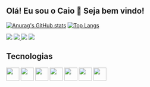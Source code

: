  ## Olá! Eu sou o Caio 👋 Seja bem vindo!





<div>
  
[![Anurag's GitHub stats](https://github-readme-stats.vercel.app/api?username=CaioEgidio&show_icons=true&theme=tokyonight)](https://github.com/anuraghazra/github-readme-stats)
[![Top Langs](https://github-readme-stats.vercel.app/api/top-langs/?username=CaioEgidio&theme=tokyonight&layout=compact)](https://github.com/anuraghazra/github-readme-stats)
  
</div>

<div align="start">  
<a href = "mailto:contatocaioegidio@gmail.com"><img src="https://img.shields.io/badge/Gmail-D14836?style=for-the-badge&logo=gmail&logoColor=white" target="_blank"></a> 
<a href="https://www.instagram.com/caio_egidio/"target="_blank"><img src="https://img.shields.io/badge/-Instagram-%23E4405F?style=for-the-badge&logo=instagram&logoColor=white"</a>
<a href = "https://twitter.com/EgidioCaio13"><img src="https://img.shields.io/badge/Twitter-1DA1F2?style=for-the-badge&logo=twitter&logoColor=white"></a>
<a href = ""><img src="https://img.shields.io/badge/Discord-7289DA?style=for-the-badge&logo=discord&logoColor=white"></a>
</div>


## Tecnologias
<div>
  <img height="35em" src="https://cdn.jsdelivr.net/gh/devicons/devicon/icons/typescript/typescript-original.svg" />
  <img height="35em" src="https://cdn.jsdelivr.net/gh/devicons/devicon/icons/javascript/javascript-original.svg" />
  <img height="35em" src="https://cdn.jsdelivr.net/gh/devicons/devicon/icons/html5/html5-original.svg" />
  <img height="35em" src="https://cdn.jsdelivr.net/gh/devicons/devicon/icons/css3/css3-original.svg" />
  <img height="35em" src="https://cdn.jsdelivr.net/gh/devicons/devicon/icons/python/python-original.svg" />
  <img height="35em" src="https://cdn.jsdelivr.net/gh/devicons/devicon/icons/linux/linux-original.svg" />
  <img height="35em" src="https://cdn.jsdelivr.net/gh/devicons/devicon/icons/windows8/windows8-original.svg" />
          
          
          
                  
</div>


  


  

  

